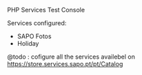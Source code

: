 PHP Services Test Console

Services configured:
 - SAPO Fotos
 - Holiday

@todo : cofigure all the services availebel on https://store.services.sapo.pt/pt/Catalog
